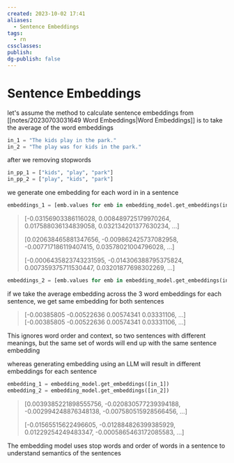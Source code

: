 ```yaml
---
created: 2023-10-02 17:41
aliases:
  - Sentence Embeddings
tags:
  - rn
cssclasses: 
publish: 
dg-publish: false
---
```


<!-- 
tags: 
-->

<!--internal
parent:: [[]]
child:: [[]]
related:: [[]]
-->

<!--external
- [ ] []()
-->
# Sentence Embeddings

let's assume the method to calculate sentence embeddings from [[notes/20230703031649 Word Embeddings|Word Embeddings]] is to take the average of the word embeddings
```python
in_1 = "The kids play in the park."
in_2 = "The play was for kids in the park."
```

after we removing stopwords

```python
in_pp_1 = ["kids", "play", "park"]
in_pp_2 = ["play", "kids", "park"]
```

we generate one embedding for each word in in a sentence

```python
embeddings_1 = [emb.values for emb in embedding_model.get_embeddings(in_pp_1)]
```

> [-0.03156903386116028, 0.008489725179970264, 0.017588036134839058, 0.032134201377630234, ...]
> 
> [0.020638465881347656, -0.009862425737082958, -0.007717186119407415, 0.03578021004796028, ...]
> 
> [-0.0006435823743231595, -0.014306388795375824, 0.007359375711530447, 0.03201877698302269, ...]

```python
embeddings_2 = [emb.values for emb in embedding_model.get_embeddings(in_pp_2)]
```

if we take the average embedding across the 3 word embeddings for each sentence, we get same embedding for both sentences

> [-0.00385805 -0.00522636  0.00574341  0.03331106, ...]
> [-0.00385805 -0.00522636  0.00574341  0.03331106, ...]

This ignores word order and context, so two sentences with different meanings, but the same set of words will end up with the same sentence embedding

whereas generating embedding using an LLM will result in different embeddings for each sentence

```python
embedding_1 = embedding_model.get_embeddings([in_1])
embedding_2 = embedding_model.get_embeddings([in_2])
```

> [0.0039385221898555756, -0.020830577239394188, -0.002994248876348138, -0.007580515928566456, ...]
> 
> [-0.01565515622496605, -0.012884826399385929, 0.01229254249483347, -0.0005865463172085583, ...]

The embedding model uses stop words and order of words in a sentence to understand semantics of the sentences
